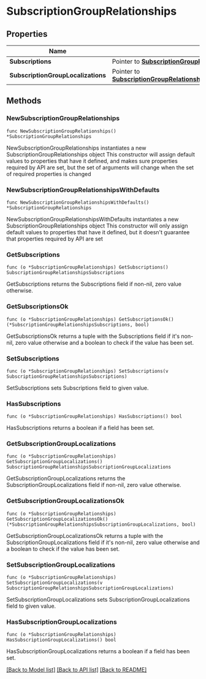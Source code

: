 # SubscriptionGroupRelationships

## Properties

Name | Type | Description | Notes
------------ | ------------- | ------------- | -------------
**Subscriptions** | Pointer to [**SubscriptionGroupRelationshipsSubscriptions**](SubscriptionGroupRelationshipsSubscriptions.md) |  | [optional] 
**SubscriptionGroupLocalizations** | Pointer to [**SubscriptionGroupRelationshipsSubscriptionGroupLocalizations**](SubscriptionGroupRelationshipsSubscriptionGroupLocalizations.md) |  | [optional] 

## Methods

### NewSubscriptionGroupRelationships

`func NewSubscriptionGroupRelationships() *SubscriptionGroupRelationships`

NewSubscriptionGroupRelationships instantiates a new SubscriptionGroupRelationships object
This constructor will assign default values to properties that have it defined,
and makes sure properties required by API are set, but the set of arguments
will change when the set of required properties is changed

### NewSubscriptionGroupRelationshipsWithDefaults

`func NewSubscriptionGroupRelationshipsWithDefaults() *SubscriptionGroupRelationships`

NewSubscriptionGroupRelationshipsWithDefaults instantiates a new SubscriptionGroupRelationships object
This constructor will only assign default values to properties that have it defined,
but it doesn't guarantee that properties required by API are set

### GetSubscriptions

`func (o *SubscriptionGroupRelationships) GetSubscriptions() SubscriptionGroupRelationshipsSubscriptions`

GetSubscriptions returns the Subscriptions field if non-nil, zero value otherwise.

### GetSubscriptionsOk

`func (o *SubscriptionGroupRelationships) GetSubscriptionsOk() (*SubscriptionGroupRelationshipsSubscriptions, bool)`

GetSubscriptionsOk returns a tuple with the Subscriptions field if it's non-nil, zero value otherwise
and a boolean to check if the value has been set.

### SetSubscriptions

`func (o *SubscriptionGroupRelationships) SetSubscriptions(v SubscriptionGroupRelationshipsSubscriptions)`

SetSubscriptions sets Subscriptions field to given value.

### HasSubscriptions

`func (o *SubscriptionGroupRelationships) HasSubscriptions() bool`

HasSubscriptions returns a boolean if a field has been set.

### GetSubscriptionGroupLocalizations

`func (o *SubscriptionGroupRelationships) GetSubscriptionGroupLocalizations() SubscriptionGroupRelationshipsSubscriptionGroupLocalizations`

GetSubscriptionGroupLocalizations returns the SubscriptionGroupLocalizations field if non-nil, zero value otherwise.

### GetSubscriptionGroupLocalizationsOk

`func (o *SubscriptionGroupRelationships) GetSubscriptionGroupLocalizationsOk() (*SubscriptionGroupRelationshipsSubscriptionGroupLocalizations, bool)`

GetSubscriptionGroupLocalizationsOk returns a tuple with the SubscriptionGroupLocalizations field if it's non-nil, zero value otherwise
and a boolean to check if the value has been set.

### SetSubscriptionGroupLocalizations

`func (o *SubscriptionGroupRelationships) SetSubscriptionGroupLocalizations(v SubscriptionGroupRelationshipsSubscriptionGroupLocalizations)`

SetSubscriptionGroupLocalizations sets SubscriptionGroupLocalizations field to given value.

### HasSubscriptionGroupLocalizations

`func (o *SubscriptionGroupRelationships) HasSubscriptionGroupLocalizations() bool`

HasSubscriptionGroupLocalizations returns a boolean if a field has been set.


[[Back to Model list]](../README.md#documentation-for-models) [[Back to API list]](../README.md#documentation-for-api-endpoints) [[Back to README]](../README.md)


